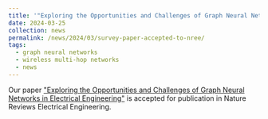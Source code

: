 ```yaml
---
title: '"Exploring the Opportunities and Challenges of Graph Neural Networks in Electrical Engineering" accepted to Nature Reviews Electrical Engineering.'
date: 2024-03-25
collection: news
permalink: /news/2024/03/survey-paper-accepted-to-nree/
tags:
  - graph neural networks
  - wireless multi-hop networks
  - news
---
```


Our paper ["Exploring the Opportunities and Challenges of Graph Neural Networks in Electrical Engineering"](/publications/2024-03-25-biased-BP-using-link-features-and-gnn.html) is accepted for publication in Nature Reviews Electrical Engineering.



